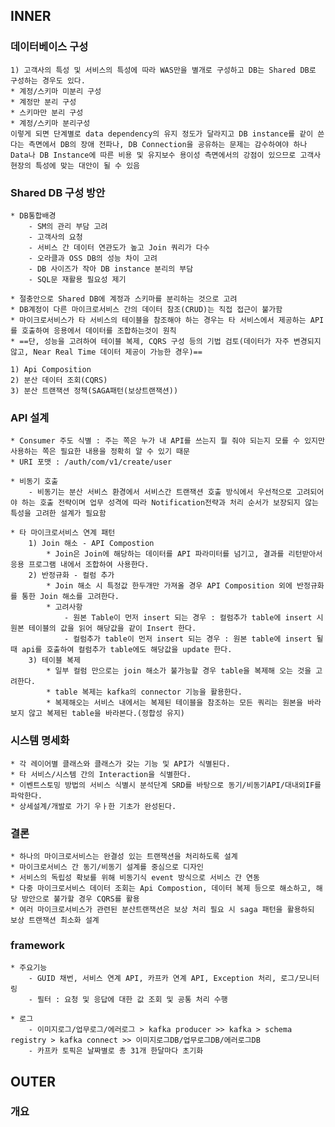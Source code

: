 ## INNER

### 데이터베이스 구성
	1) 고객사의 특성 및 서비스의 특성에 따라 WAS만을 별개로 구성하고 DB는 Shared DB로 구성하는 경우도 있다.
	* 계정/스키마 미분리 구성
	* 계정만 분리 구성
	* 스키마만 분리 구성
	* 계정/스키마 분리구성
	이렇게 되면 단계별로 data dependency의 유지 정도가 달라지고 DB instance를 같이 쓴다는 측면에서 DB의 장애 전파나, DB Connection을 공유하는 문제는 감수하여야 하나
	Data나 DB Instance에 따른 비용 및 유지보수 용이성 측면에서의 강점이 있으므로 고객사 현장의 특성에 맞는 대안이 될 수 있음

### Shared DB 구성 방안
	* DB통합배경
		- SM의 관리 부담 고려
		- 고객사의 요청
		- 서비스 간 데이터 연관도가 높고 Join 쿼리가 다수
		- 오라클과 OSS DB의 성능 차이 고려
		- DB 사이즈가 작아 DB instance 분리의 부담
		- SQL문 재활용 필요성 제기

	* 절충안으로 Shared DB에 계정과 스키마를 분리하는 것으로 고려
	* DB계정이 다른 마이크로서비스 간의 데이터 참조(CRUD)는 직접 접근이 불가함
	* 마이크로서비스가 타 서비스의 테이블을 참조해야 하는 경우는 타 서비스에서 제공하는 API를 호출하여 응용에서 데이터를 조합하는것이 원칙
	* ==단, 성능을 고려하여 테이블 복제, CQRS 구성 등의 기법 검토(데이터가 자주 변경되지 않고, Near Real Time 데이터 제공이 가능한 경우)==
	
	1) Api Composition
	2) 분산 데이터 조회(CQRS)
	3) 분산 트랜잭션 정책(SAGA패턴(보상트랜잭션)) 

### API 설계
	* Consumer 주도 식별 : 주는 쪽은 누가 내 API를 쓰는지 뭘 줘야 되는지 모를 수 있지만 사용하는 쪽은 필요한 내용을 정확히 알 수 있기 때문
	* URI 포맷 : /auth/com/v1/create/user

	* 비동기 호출
		- 비동기는 분산 서비스 환경에서 서비스간 트랜잭션 호출 방식에서 우선적으로 고려되어야 하는 호출 전략이며 업무 성격에 따라 Notification전략과 처리 순서가 보장되지 않는 특성을 고려한 설계가 필요함

	* 타 마이크로서비스 연계 패턴
		1) Join 해소 - API Compostion
			* Join은 Join에 해당하는 데이터를 API 파라미터를 넘기고, 결과를 리턴받아서 응용 프로그램 내에서 조합하여 사용한다.
		2) 반정규화 - 컬럼 추가
			* Join 해소 시 특정값 한두개만 가져올 경우 API Composition 외에 반정규화를 통한 Join 해소를 고려한다.
			* 고려사항
				- 원본 Table이 먼저 insert 되는 경우 : 컬럼추가 table에 insert 시 원본 테이블의 값을 읽어 해당값을 같이 Insert 한다.
				- 컬럼추가 table이 먼저 insert 되는 경우 : 원본 table에 insert 될때 api를 호출하여 컬럼추가 table에도 해당값을 update 한다.
		3) 테이블 복제
			* 일부 컬럼 만으로는 join 해소가 불가능할 경우 table을 복제해 오는 것을 고려한다.
			* table 복제는 kafka의 connector 기능을 활용한다.
			* 복제해오는 서비스 내에서는 복제된 테이블을 참조하는 모든 쿼리는 원본을 바라보지 않고 복제된 table을 바라본다.(정합성 유지)

### 시스템 명세화
	* 각 레이어별 클래스와 클래스가 갖는 기능 및 API가 식별된다.
	* 타 서비스/시스템 간의 Interaction을 식별한다.
	* 이벤트스토밍 방법의 서비스 식별시 분석단계 SRD를 바탕으로 동기/비동기API/대내외IF를 파악한다.
	* 상세설계/개발로 가기 우ㅏ한 기초가 완성된다.

### 결론
	* 하나의 마이크로서비스는 완결성 있는 트랜잭션을 처리하도록 설계
	* 마이크로서비스 간 동기/비동기 설계를 중심으로 디자인
	* 서비스의 독립성 확보를 위해 비동기식 event 방식으로 서비스 간 연동
	* 다중 마이크로서비스 데이터 조회는 Api Compostion, 데이터 복제 등으로 해소하고, 해당 방안으로 불가할 경우 CQRS를 활용
	* 여러 마이크로서비스가 관련된 분산트랜잭션은 보상 처리 필요 시 saga 패턴을 활용하되 보상 트랜잭션 최소화 설계

### framework
	* 주요기능
		- GUID 채번, 서비스 연계 API, 카프카 연계 API, Exception 처리, 로그/모니터링
		- 필터 : 요청 및 응답에 대한 값 조회 및 공통 처리 수행

	* 로그
		- 이미지로그/업무로그/에러로그 > kafka producer >> kafka > schema registry > kafka connect >> 이미지로그DB/업무로그DB/에러로그DB	
		- 카프카 토픽은 날짜별로 총 31개 한달마다 초기화

## OUTER

### 개요




